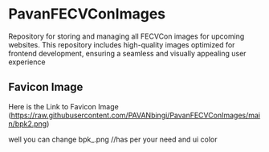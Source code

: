 # PavanFECVConImages
Repository for storing and managing all FECVCon images for upcoming websites. This repository includes high-quality images optimized for frontend development, ensuring a seamless and visually appealing user experience
## Favicon Image

Here is the Link to Favicon Image (https://raw.githubusercontent.com/PAVANbingi/PavanFECVConImages/main/bpk2.png)


well you can change bpk_.png //has per your need and ui color
